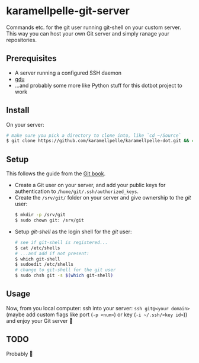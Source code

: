 # karamellpelle-git-server
Commands etc. for the git user running git-shell on your custom server. This way you can host your own Git server and simply ranage your repositories.

## Prerequisites
* A server running a configured SSH daemon
* [gdu](https://github.com/dundee/gdu)
* ...and probably some more like Python stuff for this dotbot project to work

## Install
On your server:
~~~bash
# make sure you pick a directory to clone into, like `cd ~/Source`
$ git clone https://github.com/karamellpelle/karamellpelle-dot.git && cd dotfiles && ./install
~~~

## Setup

This follows the guide from the [Git book](https://git-scm.com/book/en/v2/Git-on-the-Server-Setting-Up-the-Server).

* Create a Git user on your server, and add your public keys for authentication to `/home/git/.ssh/authorized_keys`.
* Create the `/srv/git/` folder on your server and give ownership to the _git_ user:
  ~~~bash
  $ mkdir -p /srv/git
  $ sudo chown git: /srv/git
  ~~~
* Setup _git-shell_ as the login shell for the _git_ user:
  ~~~bash
  # see if git-shell is registered...
  $ cat /etc/shells
  # ...and add if not present:
  $ which git-shell
  $ sudoedit /etc/shells
  # change to git-shell for the git user
  $ sudo chsh git -s $(which git-shell)
  ~~~

## Usage

Now, from you local computer: ssh into your server: `ssh git@<your domain>` (maybe add custom flags like port (`-p <num>`) or key (`-i ~/.ssh/<key id>`)) and enjoy your Git server 🤗

## TODO

Probably 🤔
